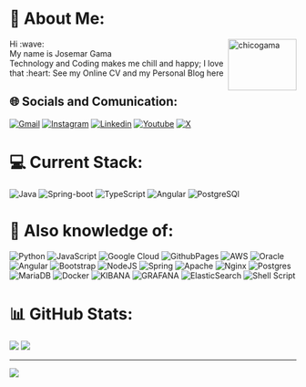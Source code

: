 # 💫 About Me:
<div>
  <img align="right" alt="chicogama" height="90" width="120" src="https://www.notion.so/image/https%3A%2F%2Fmedia.tenor.com%2F9Qdih5bJFrAAAAAC%2Fousama-ranking-bojji.gif?table=block&id=2ae6239c-aac8-42c1-8fda-a37fb69e0b25&spaceId=e82f7d8e-da08-45b5-bf7f-e09b38dae006&userId=f73d02d8-73ac-4a0e-99c6-e729b38910a1&cache=v2">
</div>
Hi :wave: <br> My name is Josemar Gama<br>Technology and Coding makes me chill and happy; I love that :heart: See my Online CV and my Personal Blog here

## 🌐 Socials and Comunication:
[![Gmail](https://img.shields.io/badge/Gmail-D14836?style=for-the-badge&logo=gmail&logoColor=white)](Josemargama7@gmail.com)
[![Instagram](https://img.shields.io/badge/Instagram-E4405F?style=for-the-badge&logo=instagram&logoColor=white)](https://instagram.com/chicogama.sh)
[![Linkedin](https://img.shields.io/badge/LinkedIn-0077B5?style=for-the-badge&logo=linkedin&logoColor=white)]([https://instagram.com/chicogama.sh](https://www.linkedin.com/in/josemar-gama/))
[![Youtube](https://img.shields.io/badge/YouTube-FF0000?style=for-the-badge&logo=youtube&logoColor=white)](https://youtube.com/@chicogama)
[![X](https://img.shields.io/badge/Twitter-1DA1F2?style=for-the-badge&logo=twitter&logoColor=white)](https://x.com/chicogamaa)

<!---[![Instagram](https://img.shields.io/badge/Instagram-%23E4405F.svg?logo=Instagram&logoColor=white)](https://instagram.com/chicogama.sh) [![LinkedIn](https://img.shields.io/badge/LinkedIn-%230077B5.svg?logo=linkedin&logoColor=white)](https://linkedin.com/in/josemar-gama) [![X](https://img.shields.io/badge/X-black.svg?logo=X&logoColor=white)](https://x.com/chicogamaa) [![YouTube](https://img.shields.io/badge/YouTube-%23FF0000.svg?logo=YouTube&logoColor=white)](https://youtube.com/@chicogama)--->



# 💻 Current Stack:
![Java](https://img.shields.io/badge/Java-ED8B00?style=for-the-badge&logo=openjdk&logoColor=white)
![Spring-boot](https://img.shields.io/badge/Spring-6DB33F?style=for-the-badge&logo=spring&logoColor=white)
![TypeScript](https://img.shields.io/badge/TypeScript-007ACC?style=for-the-badge&logo=typescript&logoColor=white)
![Angular](https://img.shields.io/badge/Angular-DD0031?style=for-the-badge&logo=angular&logoColor=white)
![PostgreSQl](https://img.shields.io/badge/PostgreSQL-316192?style=for-the-badge&logo=postgresql&logoColor=white)

# :brain: Also knowledge of:
![Python](https://img.shields.io/badge/python-3670A0?style=for-the-badge&logo=python&logoColor=ffdd54) ![JavaScript](https://img.shields.io/badge/javascript-%23323330.svg?style=for-the-badge&logo=javascript&logoColor=%23F7DF1E) ![Google Cloud](https://img.shields.io/badge/GoogleCloud-%234285F4.svg?style=for-the-badge&logo=google-cloud&logoColor=white) ![GithubPages](https://img.shields.io/badge/github%20pages-121013?style=for-the-badge&logo=github&logoColor=white) ![AWS](https://img.shields.io/badge/AWS-%23FF9900.svg?style=for-the-badge&logo=amazon-aws&logoColor=white) ![Oracle](https://img.shields.io/badge/Oracle-F80000?style=for-the-badge&logo=oracle&logoColor=white) ![Angular](https://img.shields.io/badge/angular-%23DD0031.svg?style=for-the-badge&logo=angular&logoColor=white) ![Bootstrap](https://img.shields.io/badge/bootstrap-%238511FA.svg?style=for-the-badge&logo=bootstrap&logoColor=white) ![NodeJS](https://img.shields.io/badge/node.js-6DA55F?style=for-the-badge&logo=node.js&logoColor=white) ![Spring](https://img.shields.io/badge/spring-%236DB33F.svg?style=for-the-badge&logo=spring&logoColor=white) ![Apache](https://img.shields.io/badge/apache-%23D42029.svg?style=for-the-badge&logo=apache&logoColor=white) ![Nginx](https://img.shields.io/badge/nginx-%23009639.svg?style=for-the-badge&logo=nginx&logoColor=white) ![Postgres](https://img.shields.io/badge/postgres-%23316192.svg?style=for-the-badge&logo=postgresql&logoColor=white) ![MariaDB](https://img.shields.io/badge/MariaDB-003545?style=for-the-badge&logo=mariadb&logoColor=white) ![Docker](https://img.shields.io/badge/docker-%230db7ed.svg?style=for-the-badge&logo=docker&logoColor=white) ![KIBANA](https://img.shields.io/badge/kibana-005571.svg?style=for-the-badge&logo=kibana&logoColor=white&color=%23005571) ![GRAFANA](https://img.shields.io/badge/grafana-F46800.svg?style=for-the-badge&logo=grafana&logoColor=white&color=%23F46800) ![ElasticSearch](https://img.shields.io/badge/-ElasticSearch-005571?style=for-the-badge&logo=elasticsearch) ![Shell Script](https://img.shields.io/badge/shell_script-%23121011.svg?style=for-the-badge&logo=gnu-bash&logoColor=white)
# 📊 GitHub Stats:
<!-- ![](https://github-readme-stats.vercel.app/api?username=chicogama&theme=dracula&hide_border=false&include_all_commits=true&count_private=true)<br/>-->
![](https://github-readme-streak-stats.herokuapp.com/?user=chicogama&theme=dracula&hide_border=false)
![](https://github-readme-stats.vercel.app/api/top-langs/?username=chicogama&theme=dracula&hide_border=false&include_all_commits=true&count_private=true&layout=compact)

---
[![](https://visitcount.itsvg.in/api?id=chicogama&icon=0&color=0)](https://visitcount.itsvg.in)

<!-- Proudly created with GPRM ( https://gprm.itsvg.in ) -->

<!-- Proudly created with GPRM ( https://gprm.itsvg.in ) -->

<!--
**chicogama/chicogama** is a ✨ _special_ ✨ repository because its `README.md` (this file) appears on your GitHub profile.

Here are some ideas to get you started:

- 🔭 I’m currently working on ...
- 🌱 I’m currently learning ...
- 👯 I’m looking to collaborate on ...
- 🤔 I’m looking for help with ...
- 💬 Ask me about ...
- 📫 How to reach me: ...
- 😄 Pronouns: ...
- ⚡ Fun fact: ...
-->
